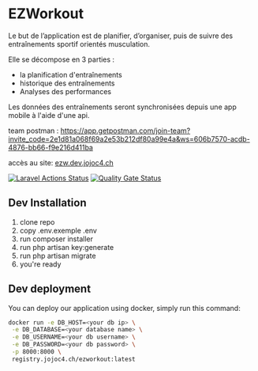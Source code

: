 # EZWorkout

Le but de l’application est de planifier, d’organiser, puis de suivre des entraînements sportif orientés musculation.

Elle se décompose en 3 parties :

  * la planification d'entraînements
  * historique des entraînements
  * Analyses des performances

Les données des entraînements seront synchronisées depuis une app mobile à l'aide d'une api.

team postman : https://app.getpostman.com/join-team?invite_code=2e1d81a068f69a2e53b212df80a99e4a&ws=606b7570-acdb-4876-bb66-f9e216d411ba

accès au site: [ezw.dev.jojoc4.ch](https://ezw.dev.jojoc4.ch)

[![Laravel Actions Status](https://github.com/HE-Arc/EZWorkout/workflows/Laravel/badge.svg)](https://github.com/HE-Arc/EZWorkout/actions)
[![Quality Gate Status](https://sonar.jojoc4.ch/api/project_badges/measure?project=ezworkout&metric=alert_status)](https://sonar.jojoc4.ch/dashboard?id=ezworkout)

## Dev Installation
1. clone repo
2. copy .env.exemple .env
3. run composer installer 
4. run php artisan key:generate
5. run php artisan migrate
6. you're ready

## Dev deployment
You can deploy our application using docker,
simply run this command:

```bash
docker run -e DB_HOST=<your db ip> \
 -e DB_DATABASE=<your database name> \
 -e DB_USERNAME=<your db username> \
 -e DB_PASSWORD=<your db password> \
 -p 8000:8000 \
 registry.jojoc4.ch/ezworkout:latest
```
